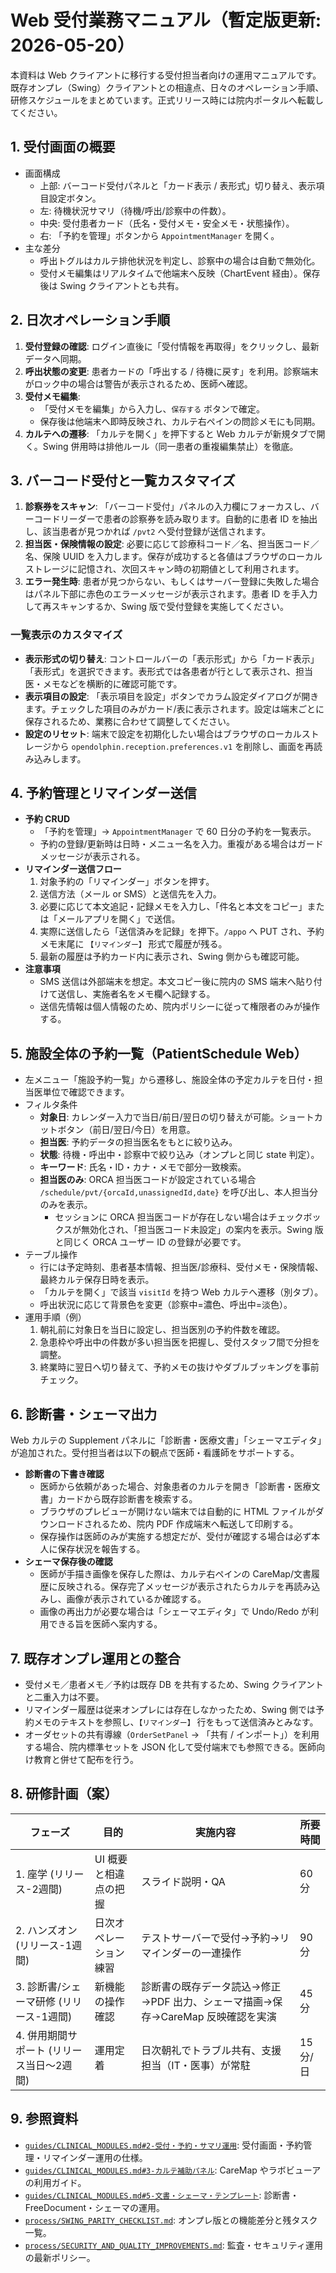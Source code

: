 # Web 受付業務マニュアル（暫定版更新: 2026-05-20）

本資料は Web クライアントに移行する受付担当者向けの運用マニュアルです。既存オンプレ（Swing）クライアントとの相違点、日々のオペレーション手順、研修スケジュールをまとめています。正式リリース時には院内ポータルへ転載してください。

## 1. 受付画面の概要

- 画面構成
  - 上部: バーコード受付パネルと「カード表示 / 表形式」切り替え、表示項目設定ボタン。
  - 左: 待機状況サマリ（待機/呼出/診察中の件数）。
  - 中央: 受付患者カード（氏名・受付メモ・安全メモ・状態操作）。
  - 右: 「予約を管理」ボタンから `AppointmentManager` を開く。
- 主な差分
  - 呼出トグルはカルテ排他状況を判定し、診察中の場合は自動で無効化。
  - 受付メモ編集はリアルタイムで他端末へ反映（ChartEvent 経由）。保存後は Swing クライアントとも共有。

## 2. 日次オペレーション手順

1. **受付登録の確認**: ログイン直後に「受付情報を再取得」をクリックし、最新データへ同期。
2. **呼出状態の変更**: 患者カードの「呼出する / 待機に戻す」を利用。診察端末がロック中の場合は警告が表示されるため、医師へ確認。
3. **受付メモ編集**:
   - 「受付メモを編集」から入力し、`保存する` ボタンで確定。
   - 保存後は他端末へ即時反映され、カルテ右ペインの問診メモにも同期。
4. **カルテへの遷移**: 「カルテを開く」を押下すると Web カルテが新規タブで開く。Swing 併用時は排他ルール（同一患者の重複編集禁止）を徹底。

## 3. バーコード受付と一覧カスタマイズ

1. **診察券をスキャン**: 「バーコード受付」パネルの入力欄にフォーカスし、バーコードリーダーで患者の診察券を読み取ります。自動的に患者 ID を抽出し、該当患者が見つかれば `/pvt2` へ受付登録が送信されます。
2. **担当医・保険情報の設定**: 必要に応じて診療科コード／名、担当医コード／名、保険 UUID を入力します。保存が成功すると各値はブラウザのローカルストレージに記憶され、次回スキャン時の初期値として利用されます。
3. **エラー発生時**: 患者が見つからない、もしくはサーバー登録に失敗した場合はパネル下部に赤色のエラーメッセージが表示されます。患者 ID を手入力して再スキャンするか、Swing 版で受付登録を実施してください。

### 一覧表示のカスタマイズ

- **表示形式の切り替え**: コントロールバーの「表示形式」から「カード表示」「表形式」を選択できます。表形式では各患者が行として表示され、担当医・メモなどを横断的に確認可能です。
- **表示項目の設定**: 「表示項目を設定」ボタンでカラム設定ダイアログが開きます。チェックした項目のみがカード/表に表示されます。設定は端末ごとに保存されるため、業務に合わせて調整してください。
- **設定のリセット**: 端末で設定を初期化したい場合はブラウザのローカルストレージから `opendolphin.reception.preferences.v1` を削除し、画面を再読み込みします。

## 4. 予約管理とリマインダー送信

- **予約 CRUD**
  - 「予約を管理」→ `AppointmentManager` で 60 日分の予約を一覧表示。
  - 予約の登録/更新時は日時・メニュー名を入力。重複がある場合はガードメッセージが表示される。
- **リマインダー送信フロー**
  1. 対象予約の「リマインダー」ボタンを押す。
  2. 送信方法（メール or SMS）と送信先を入力。
  3. 必要に応じて本文追記・記録メモを入力し、「件名と本文をコピー」または「メールアプリを開く」で送信。
  4. 実際に送信したら「送信済みを記録」を押下。`/appo` へ PUT され、予約メモ末尾に `【リマインダー】` 形式で履歴が残る。
  5. 最新の履歴は予約カード内に表示され、Swing 側からも確認可能。
- **注意事項**
  - SMS 送信は外部端末を想定。本文コピー後に院内の SMS 端末へ貼り付けて送信し、実施者名をメモ欄へ記録する。
  - 送信先情報は個人情報のため、院内ポリシーに従って権限者のみが操作する。

## 5. 施設全体の予約一覧（PatientSchedule Web）

- 左メニュー「施設予約一覧」から遷移し、施設全体の予定カルテを日付・担当医単位で確認できます。
- フィルタ条件
  - **対象日**: カレンダー入力で当日/前日/翌日の切り替えが可能。ショートカットボタン（前日/翌日/今日）を用意。
  - **担当医**: 予約データの担当医名をもとに絞り込み。
  - **状態**: 待機・呼出中・診察中で絞り込み（オンプレと同じ state 判定）。
  - **キーワード**: 氏名・ID・カナ・メモで部分一致検索。
  - **担当医のみ**: ORCA 担当医コードが設定されている場合 `/schedule/pvt/{orcaId,unassignedId,date}` を呼び出し、本人担当分のみを表示。
    - セッションに ORCA 担当医コードが存在しない場合はチェックボックスが無効化され、「担当医コード未設定」の案内を表示。Swing 版と同じく ORCA ユーザー ID の登録が必要です。
- テーブル操作
  - 行には予定時刻、患者基本情報、担当医/診療科、受付メモ・保険情報、最終カルテ保存日時を表示。
  - 「カルテを開く」で該当 `visitId` を持つ Web カルテへ遷移（別タブ）。
  - 呼出状況に応じて背景色を変更（診察中=濃色、呼出中=淡色）。
- 運用手順（例）
  1. 朝礼前に対象日を当日に設定し、担当医別の予約件数を確認。
  2. 急患枠や呼出中の件数が多い担当医を把握し、受付スタッフ間で分担を調整。
  3. 終業時に翌日へ切り替えて、予約メモの抜けやダブルブッキングを事前チェック。

## 6. 診断書・シェーマ出力

Web カルテの Supplement パネルに「診断書・医療文書」「シェーマエディタ」が追加された。受付担当者は以下の観点で医師・看護師をサポートする。

- **診断書の下書き確認**
  - 医師から依頼があった場合、対象患者のカルテを開き「診断書・医療文書」カードから既存診断書を検索する。
  - ブラウザのプレビューが開けない端末では自動的に HTML ファイルがダウンロードされるため、院内 PDF 作成端末へ転送して印刷する。
  - 保存操作は医師のみが実施する想定だが、受付が確認する場合は必ず本人に保存状況を報告する。
- **シェーマ保存後の確認**
  - 医師が手描き画像を保存した際は、カルテ右ペインの CareMap/文書履歴に反映される。保存完了メッセージが表示されたらカルテを再読み込みし、画像が表示されているか確認する。
  - 画像の再出力が必要な場合は「シェーマエディタ」で Undo/Redo が利用できる旨を医師へ案内する。

## 7. 既存オンプレ運用との整合

- 受付メモ／患者メモ／予約は既存 DB を共有するため、Swing クライアントと二重入力は不要。
- リマインダー履歴は従来オンプレには存在しなかったため、Swing 側では予約メモのテキストを参照し、`【リマインダー】` 行をもって送信済みとみなす。
- オーダセットの共有導線（`OrderSetPanel` → 「共有 / インポート」）を利用する場合、院内標準セットを JSON 化して受付端末でも参照できる。医師向け教育と併せて配布を行う。

## 8. 研修計画（案）

| フェーズ | 目的 | 実施内容 | 所要時間 |
| --- | --- | --- | --- |
| 1. 座学 (リリース-2週間) | UI 概要と相違点の把握 | スライド説明・QA | 60 分 |
| 2. ハンズオン (リリース-1週間) | 日次オペレーション練習 | テストサーバーで受付→予約→リマインダーの一連操作 | 90 分 |
| 3. 診断書/シェーマ研修 (リリース-1週間) | 新機能の操作確認 | 診断書の既存データ読込→修正→PDF 出力、シェーマ描画→保存→CareMap 反映確認を実演 | 45 分 |
| 4. 併用期間サポート (リリース当日〜2週間) | 運用定着 | 日次朝礼でトラブル共有、支援担当（IT・医事）が常駐 | 15 分/日 |

## 9. 参照資料

- [`guides/CLINICAL_MODULES.md#2-受付・予約・サマリ運用`](../guides/CLINICAL_MODULES.md#2-%E5%8F%97%E4%BB%98%E3%83%BB%E4%BA%88%E7%B4%84%E3%83%BB%E3%82%B5%E3%83%9E%E3%83%AA%E9%81%8B%E7%94%A8): 受付画面・予約管理・リマインダー運用の仕様。
- [`guides/CLINICAL_MODULES.md#3-カルテ補助パネル`](../guides/CLINICAL_MODULES.md#3-%E3%82%AB%E3%83%AB%E3%83%86%E8%A3%9C%E5%8A%A9%E3%83%91%E3%83%8D%E3%83%AB): CareMap やラボビューアの利用ガイド。
- [`guides/CLINICAL_MODULES.md#5-文書・シェーマ・テンプレート`](../guides/CLINICAL_MODULES.md#5-%E6%96%87%E6%9B%B8%E3%83%BB%E3%82%B7%E3%82%A7%E3%83%BC%E3%83%9E%E3%83%BB%E3%83%86%E3%83%B3%E3%83%97%E3%83%AC%E3%83%BC%E3%83%88): 診断書・FreeDocument・シェーマの運用。
- [`process/SWING_PARITY_CHECKLIST.md`](../process/SWING_PARITY_CHECKLIST.md): オンプレ版との機能差分と残タスク一覧。
- [`process/SECURITY_AND_QUALITY_IMPROVEMENTS.md`](../process/SECURITY_AND_QUALITY_IMPROVEMENTS.md): 監査・セキュリティ運用の最新ポリシー。
